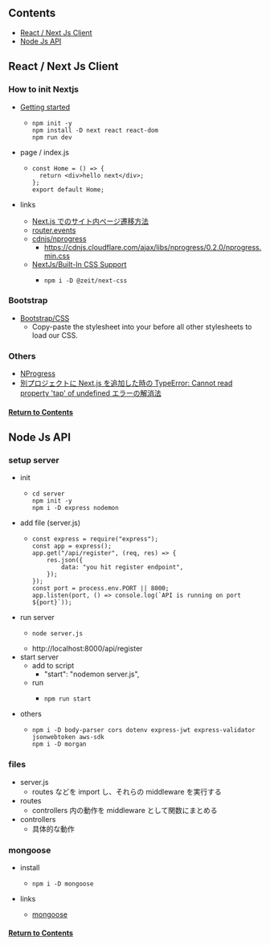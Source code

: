 <a id="contents"></a>

## Contents

- [React / Next Js Client](#sec02)
- [Node Js API](#sec03)

<a id="#sec02"></a>

## React / Next Js Client

### How to init Nextjs

- [Getting started](https://nextjs.org/docs/getting-started)

  - ```
    npm init -y
    npm install -D next react react-dom
    npm run dev
    ```

- page / index.js

  - ```
    const Home = () => {
      return <div>hello next</div>;
    };
    export default Home;
    ```

- links
  - [Next.js でのサイト内ページ遷移方法](https://qiita.com/IYA_UFO/items/f13577bad7dd9ef1ae89)
  - [router.events](https://nextjs.org/docs/api-reference/next/router#routerevents)
  - [cdnjs/nprogress](https://cdnjs.com/libraries/nprogress)
    - https://cdnjs.cloudflare.com/ajax/libs/nprogress/0.2.0/nprogress.min.css
  - [NextJs/Built-In CSS Support](https://nextjs.org/docs/basic-features/built-in-css-support)
    - ```
      npm i -D @zeit/next-css
      ```

### Bootstrap

- [Bootstrap/CSS](https://getbootstrap.com/docs/5.0/getting-started/introduction/#css)
  - Copy-paste the stylesheet <link> into your <head> before all other stylesheets to load our CSS.

### Others

- [NProgress](https://www.npmjs.com/package/nprogress)
- [別プロジェクトに Next.js を追加した時の TypeError: Cannot read property 'tap' of undefined エラーの解消法](https://qiita.com/faronan/items/a017d53a8405a44544f2)

#### [Return to Contents](#contents)

<a id="#sec03"></a>

## Node Js API

### setup server

- init
  - ```
    cd server
    npm init -y
    npm i -D express nodemon
    ```
- add file (server.js)
  - ```
    const express = require("express");
    const app = express();
    app.get("/api/register", (req, res) => {
        res.json({
            data: "you hit register endpoint",
        });
    });
    const port = process.env.PORT || 8000;
    app.listen(port, () => console.log(`API is running on port ${port}`));
    ```
- run server
  - ```
    node server.js
    ```
  - http://localhost:8000/api/register
- start server
  - add to script
    - "start": "nodemon server.js",
  - run
    - ```
      npm run start
      ```
- others
  - ```
    npm i -D body-parser cors dotenv express-jwt express-validator jsonwebtoken aws-sdk
    npm i -D morgan
    ```

### files

- server.js
  - routes などを import し、それらの middleware を実行する
- routes
  - controllers 内の動作を middleware として関数にまとめる
- controllers
  - 具体的な動作

### mongoose

- install

  - ```
    npm i -D mongoose
    ```

- links
  - [mongoose](https://mongoosejs.com/)

#### [Return to Contents](#contents)
